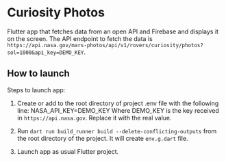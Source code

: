 # Curiosity Photos

Flutter app that fetches data from an open API and Firebase and displays it on the screen.
The API endpoint to fetch the data is `https://api.nasa.gov/mars-photos/api/v1/rovers/curiosity/photos?sol=1000&api_key=DEMO_KEY`.

## How to launch

Steps to launch app:

1. Create or add to the root directory of project .env file with the following line:
   NASA_API_KEY=DEMO_KEY
Where DEMO_KEY is the key received in `https://api.nasa.gov`. Replace it with the real value.
   
2. Run `dart run build_runner build --delete-conflicting-outputs` from the root directory of the project.
It will create `env.g.dart` file.

3. Launch app as usual Flutter project.